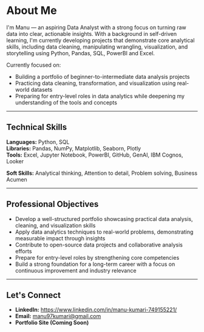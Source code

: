 # About Me

I'm Manu — an aspiring Data Analyst with a strong focus on turning raw data into clear, actionable insights. With a background in self-driven learning, I'm currently developing projects that demonstrate core analytical skills, including data cleaning, manipulating wrangling, visualization, and storytelling using Python, Pandas, SQL, PowerBI and Excel.

Currently focused on:
- Building a portfolio of beginner-to-intermediate data analysis projects
- Practicing data cleaning, transformation, and visualization using real-world datasets
- Preparing for entry-level roles in data analytics while deepening my understanding of the tools and concepts

---

## Technical Skills

**Languages:** Python, SQL  
**Libraries:** Pandas, NumPy, Matplotlib, Seaborn, Plotly  
**Tools:** Excel, Jupyter Notebook, PowerBI, GitHub, GenAI, IBM Cognos, Looker


**Soft Skills:** Analytical thinking, Attention to detail, Problem solving, Business Acumen

---

## Professional Objectives

- Develop a well-structured portfolio showcasing practical data analysis, cleaning, and visualization skills  
- Apply data analytics techniques to real-world problems, demonstrating measurable impact through insights  
- Contribute to open-source data projects and collaborative analysis efforts  
- Prepare for entry-level roles by strengthening core competencies  
- Build a strong foundation for a long-term career with a focus on continuous improvement and industry relevance

---

## Let's Connect

- **LinkedIn:** https://www.linkedin.com/in/manu-kumari-749155221/ 
- **Email:** manu97kumari@gmail.com 
- **Portfolio Site (Coming Soon)**

